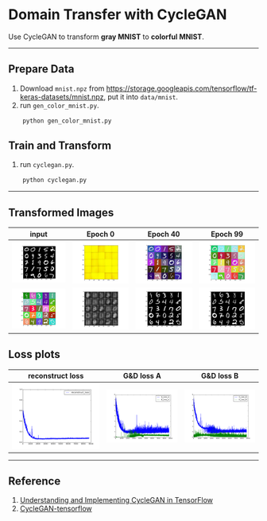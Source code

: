 # Domain Transfer with CycleGAN

Use CycleGAN to transform **gray MNIST** to **colorful MNIST**.

---

## Prepare Data

1. Download `mnist.npz` from https://storage.googleapis.com/tensorflow/tf-keras-datasets/mnist.npz, put it into `data/mnist`.
2. run `gen_color_mnist.py`.

```python
    python gen_color_mnist.py
```

## Train and Transform

1. run `cyclegan.py`.

```python
    python cyclegan.py
```

---

## Transformed Images

input | Epoch 0 | Epoch 40 | Epoch 99
:---: | :---: | :---:  | :---:
<img src="figs/cyclegan/ori_A.png" width=280px> | <img src="figs/cyclegan/AtoB_epoch_0.png" width=280px> | <img src="figs/cyclegan/AtoB_epoch_40.png" width=280px> | <img src="figs/cyclegan/AtoB_epoch_99.png" width=280px>
<img src="figs/cyclegan/ori_B.png" width=280px> | <img src="figs/cyclegan/BtoA_epoch_0.png" width=280px> | <img src="figs/cyclegan/BtoA_epoch_40.png" width=280px> | <img src="figs/cyclegan/BtoA_epoch_99.png" width=280px>

## Loss plots

reconstruct loss | G&D loss A | G&D loss B |
:---: | :---: | :---:
<img src="figs/cyclegan/reconstruct_loss.png" width=400px> | <img src="figs/cyclegan/GD_loss_A.png" width=400px> | <img src="figs/cyclegan/GD_loss_B.png" width=400px>

---

## Reference

1. [Understanding and Implementing CycleGAN in TensorFlow](https://hardikbansal.github.io/CycleGANBlog/)
2. [CycleGAN-tensorflow](https://github.com/hardikbansal/CycleGAN/)